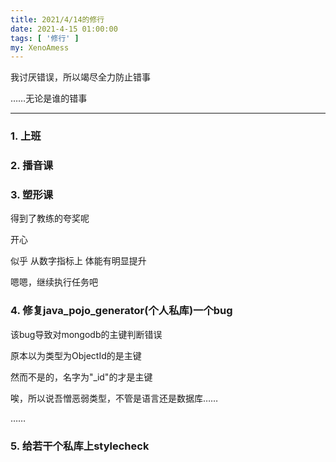 ```yaml
---
title: 2021/4/14的修行
date: 2021-4-15 01:00:00
tags: [ '修行' ]
my: XenoAmess
---
```


我讨厌错误，所以竭尽全力防止错事

……无论是谁的错事

---

### 1. 上班

### 2. 播音课

### 3. 塑形课

得到了教练的夸奖呢

开心

似乎 从数字指标上 体能有明显提升

嗯嗯，继续执行任务吧

### 4. 修复java_pojo_generator(个人私库)一个bug

该bug导致对mongodb的主键判断错误

原本以为类型为ObjectId的是主键

然而不是的，名字为"_id"的才是主键

唉，所以说吾憎恶弱类型，不管是语言还是数据库……

……

### 5. 给若干个私库上stylecheck
